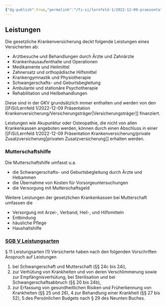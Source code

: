 ```yaml
---
{"dg-publish":true,"permalink":"/fi-si/lernfeld-1/2022-12-09-praesentation-krankenversicherung/leistungen/"}
---
```



## Leistungen 

Die gesetzliche Krankenversicherung deckt folgende Leistungen eines Versicherten ab:

- Arztbesuche und Behandlungen durch Ärzte und Zahnärzte
- Krankenhausaufenthalte und Operationen
- Medikamente und Heilmittel
- Zahnersatz und orthopädische Hilfsmittel
- Krankengymnastik und Physiotherapie
- Schwangerschafts- und Geburtsbegleitung
- Ambulante und stationäre Psychotherapie
- Rehabilitation und Heilbehandlungen

Diese sind in der GKV grundsätzlich immer enthalten und werden von den [[FiSi/Lernfeld 1/2022-12-09 Präsentation Krankenversicherung/Versicherungsträger\|Versicherungsträger]] finanziert.

Leistungen wie Akupunktur oder Osteopathie, die nicht von allen Krankenkassen angeboten werden, können durch einen Abschluss in einer [[FiSi/Lernfeld 1/2022-12-09 Präsentation Krankenversicherung/private Zusatzversicherung\|privaten Zusatzversicherung]] erhalten werden.

### Mutterschaftshilfe

Die Mutterschaftshilfe umfasst u.a. 

- die Schwangerschafts- und Geburtsbegleitung durch Ärzte und Hebammen
- die Übernahme von Kosten für Vorsorgeuntersuchungen 
- die Versorgung mit Mutterschaftsgeld

Weitere Leistungen der gesetzlichen Krankenkassen bei Mutterschaft umfassen die

- Versorgung mit Arzei-, Verband, Heil-, und Hilfsmitteln
- Entbindung
- häusliche Pflege
- Haushaltshilfe

### [SGB V Leistungsarten](https://www.sozialgesetzbuch-sgb.de/sgbv/11.html)

§ 11 Leistungsarten
(1) Versicherte haben nach den folgenden Vorschriften Anspruch auf Leistungen
1. bei Schwangerschaft und Mutterschaft (§§ 24c bis 24i),
2. zur Verhütung von Krankheiten und von deren Verschlimmerung sowie zur Empfängnisverhütung, bei Sterilisation und bei Schwangerschaftsabbruch (§§ 20 bis 24b),
3. zur Erfassung von gesundheitlichen Risiken und Früherkennung von Krankheiten (§§ 25 und 26),
4.zur Behandlung einer Krankheit (§§ 27 bis 52),
5.des Persönlichen Budgets nach § 29 des Neunten Buches.
